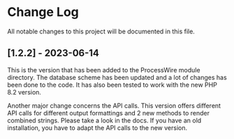 # Change Log
All notable changes to this project will be documented in this file.

## [1.2.2] - 2023-06-14

This is the version that has been added to the ProcessWire module directory. The database scheme has been updated and a
lot of changes has been done to the code.
It has also been tested to work with the new PHP 8.2 version.

Another major change concerns the API calls. This version offers different API calls for different output formattings 
and 2 new methods to render combined strings. Please take a look in the docs. If you have an old installation, you have
to adapt the API calls to the new version.


